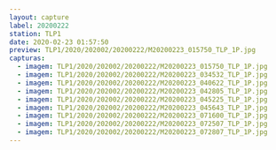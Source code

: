 ```yaml
---
layout: capture
label: 20200222
station: TLP1
date: 2020-02-23 01:57:50
preview: TLP1/2020/202002/20200222/M20200223_015750_TLP_1P.jpg
capturas:
  - imagem: TLP1/2020/202002/20200222/M20200223_015750_TLP_1P.jpg
  - imagem: TLP1/2020/202002/20200222/M20200223_034532_TLP_1P.jpg
  - imagem: TLP1/2020/202002/20200222/M20200223_040622_TLP_1P.jpg
  - imagem: TLP1/2020/202002/20200222/M20200223_042805_TLP_1P.jpg
  - imagem: TLP1/2020/202002/20200222/M20200223_045225_TLP_1P.jpg
  - imagem: TLP1/2020/202002/20200222/M20200223_045643_TLP_1P.jpg
  - imagem: TLP1/2020/202002/20200222/M20200223_071600_TLP_1P.jpg
  - imagem: TLP1/2020/202002/20200222/M20200223_072507_TLP_1P.jpg
  - imagem: TLP1/2020/202002/20200222/M20200223_072807_TLP_1P.jpg
---
```

